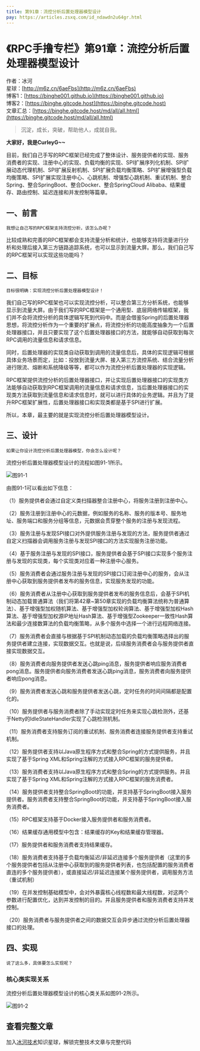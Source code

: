 ```yaml
---
title: 第91章：流控分析后置处理器模型设计
pay: https://articles.zsxq.com/id_ndawdn2u64gr.html
---
```


# 《RPC手撸专栏》第91章：流控分析后置处理器模型设计

作者：冰河
<br/>星球：[http://m6z.cn/6aeFbs](http://m6z.cn/6aeFbs)
<br/>博客1：[https://binghe001.github.io](https://binghe001.github.io)
<br/>博客2：[https://binghe.gitcode.host](https://binghe.gitcode.host)
<br/>文章汇总：[https://binghe.gitcode.host/md/all/all.html](https://binghe.gitcode.host/md/all/all.html)

> 沉淀，成长，突破，帮助他人，成就自我。

**大家好，我是CurleyG~~**

目前，我们自己手写的RPC框架已经完成了整体设计、服务提供者的实现、服务消费者的实现、注册中心的实现、负载均衡的实现、SPI扩展序列化机制、SPI扩展动态代理机制、SPI扩展反射机制、SPI扩展负载均衡策略、SPI扩展增强型负载均衡策略、SPI扩展实现注册中心、心跳机制、增强型心跳机制、重试机制、整合Spring、整合SpringBoot、整合Docker、整合SpringCloud Alibaba、结果缓存、路由控制、延迟连接和并发控制等篇章。

## 一、前言

`我想让自己写的RPC框架支持流控分析，该怎么办呢？`

比较成熟和完善的RPC框架都会支持流量分析和统计，也能够支持将流量进行分析和处理后接入第三方链路追踪系统，也可以显示到流量大屏。那么，我们自己写的RPC框架可以实现这些功能吗？

## 二、目标

`目标很明确：实现流控分析后置处理器模型设计！`

我们自己写的RPC框架也可以实现流控分析，可以整合第三方分析系统，也能够显示到流量大屏。由于我们写的RPC框架是一个通用型、底层网络传输框架，我们并不会将流控分析的具体逻辑写死到代码中。而是会借鉴Spring的后置处理器思想，将流控分析作为一个重要的扩展点，将流控分析的功能高度抽象为一个后置处理器接口，并且只要实现了这个后置处理器接口的方法，就能够自动获取到每次RPC调用的流量信息和请求信息。

同时，后置处理器的实现类自动获取到调用的流量信息后，具体的实现逻辑可根据具体业务场景而定，比如：投放到流量大屏、接入第三方流控系统、结合流量分析进行限流、熔断和系统降级等等，都可以作为流控分析后置处理器的实现逻辑。

RPC框架提供流控分析的后置处理器接口，并让实现后置处理器接口的实现类方法能够自动获取到RPC框架调用的流量信息和请求信息，当后置处理器接口的实现类方法获取到流量信息和请求信息时，就可以进行具体的业务逻辑。并且为了提升RPC框架扩展性，后置处理器接口和实现类都是基于SPI进行扩展。

所以，本章，最主要的就是实现流控分析后置处理器模型设计。

## 三、设计

`如果让你设计流控分析后置处理器模型，你会怎么设计呢？`

流控分析后置处理器模型设计的流程如图91-1所示。

![图91-1](https://binghe.gitcode.host/assets/images/middleware/rpc/rpc-2023-01-20-001.png)

由图91-1可以看出如下信息：

（1）服务提供者会通过自定义类扫描器整合注册中心，将服务注册到注册中心。

（2）服务注册到注册中心的元数据，例如服务的名称、服务的版本号、服务地址、服务端口和服务分组等信息，元数据会贯穿整个服务的注册与发现流程。

（3）服务注册与发现SPI接口对外提供服务注册与发现的方法，服务提供者通过自定义扫描器会调用服务注册与发现SPI接口的方法实现服务注册功能。

（4）基于服务注册与发现的SPI接口，服务提供者会基于SPI接口实现多个服务注册与发现的实现类，每个实现类对应着一种注册中心服务。

（5）服务消费者会通过服务注册与发现的SPI接口订阅注册中心的服务，会从注册中心获取到服务提供者发布的服务信息，实现服务发现的功能。

（6）服务消费者从注册中心获取到服务提供者发布的服务信息后，会基于SPI机制动态加载普通算法（我们将第42章~第50章实现的负载均衡算法统称为普通算法）、基于增强型加权随机算法、基于增强型加权轮询算法、基于增强型加权Hash算法、基于增强型加权源IP地址Hash算法、基于增强型Zookeeper一致性Hash算法和最少连接数算法的负载均衡策略，从多个服务中选择一个进行远程网络连接。

（7）服务消费者会直接与根据基于SPI机制动态加载的负载均衡策略选择出的服务提供者建立连接，实现数据交互。也就是说，后续服务消费者会与服务提供者直接实现数据交互。

（8）服务消费者向服务提供者发送心跳ping消息，服务提供者响应服务消费者pong消息。服务提供者向服务消费者发送心跳ping消息，服务消费者向服务提供者响应pong消息。

（9）服务消费者发送心跳和服务提供者发送心跳，定时任务的时间间隔都是配置化的。

（10）服务提供者与服务消费者除了手动实现定时任务来实现心跳检测外，还基于Netty的IdleStateHandler实现了心跳检测机制。

（11）服务消费者支持服务订阅的重试机制、服务消费者连接服务提供者支持重试机制。

（12）服务提供者支持以Java原生程序方式和整合Spring的方式提供服务，并且实现了基于Spring XML和Spring注解的方式接入RPC框架的服务提供者。

（13）服务消费者支持以Java原生程序方式和整合Spring的方式提供服务。并且实现了基于Spring XML和Spring注解的方式接入RPC框架的服务消费者。

（14）服务提供者支持整合SpringBoot的功能，并支持基于SpringBoot接入服务提供者。服务消费者支持整合SpringBoot的功能，并支持基于SpringBoot接入服务消费者。

（15）RPC框架支持基于Docker接入服务提供者和服务消费者。

（16）结果缓存通用模型中包含：结果缓存的Key和结果缓存管理器。

（17）服务提供者和服务消费者支持结果缓存。

（18）服务消费者支持基于负载均衡延迟/非延迟连接多个服务提供者（这里的多个服务提供者包括从注册中心获取到的服务提供者列表，也包括配置的服务消费者直连的多个服务提供者），或直接延迟/非延迟连接某个服务提供者，调用服务方法（重试机制）

（19）在并发控制基础模型中，会对外暴露核心线程数和最大线程数，对这两个参数进行配置优化，达到并发控制的目的。并且服务提供者和服务消费者支持并发控制。

（20）服务消费者与服务提供者之间的数据交互会异步通过流控分析后置处理器接口的处理。

## 四、实现

`说了这么多，具体要怎么实现呢？`

### 核心类实现关系

流控分析后置处理器模型设计的核心类关系如图91-2所示。

![图91-2](https://binghe.gitcode.host/assets/images/middleware/rpc/rpc-2023-01-20-002.png)

## 查看完整文章

加入[冰河技术](http://m6z.cn/6aeFbs)知识星球，解锁完整技术文章与完整代码
